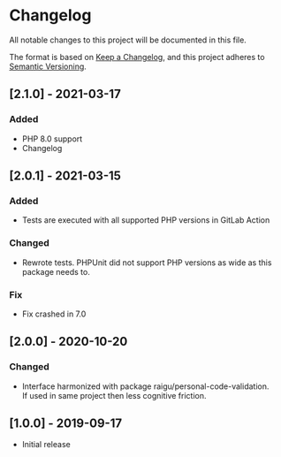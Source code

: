 # Changelog

All notable changes to this project will be documented in this file.

The format is based on [Keep a Changelog](https://keepachangelog.com/en/1.0.0/),
and this project adheres to [Semantic Versioning](https://semver.org/spec/v2.0.0.html).

## [2.1.0] - 2021-03-17
### Added
- PHP 8.0 support
- Changelog

## [2.0.1] - 2021-03-15
### Added
- Tests are executed with all supported PHP versions in GitLab Action
### Changed
- Rewrote tests. PHPUnit did not support PHP versions as wide as this 
  package needs to.
### Fix
- Fix crashed in 7.0

## [2.0.0] - 2020-10-20
### Changed
- Interface harmonized with package raigu/personal-code-validation.  
  If used in same project then less cognitive friction.

## [1.0.0] - 2019-09-17
- Initial release